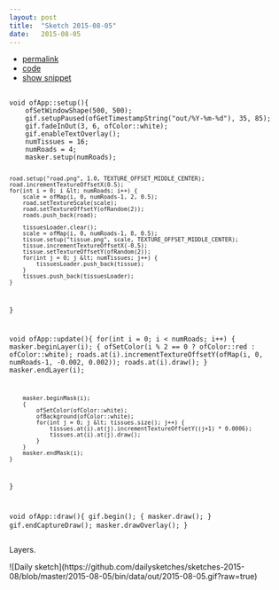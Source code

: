 ```yaml
---
layout: post
title:  "Sketch 2015-08-05"
date:   2015-08-05
---
```

<div class="code">
    <ul>
		<li><a href="{% post_url 2015-08-05-sketch %}">permalink</a></li>
		<li><a href="https://github.com/dailysketches/sketches-2015-08/tree/master/2015-08-05">code</a></li>
		<li><a href="#" class="snippet-button">show snippet</a></li>
	</ul>
    <pre class="snippet">
        <code class="cpp">
void ofApp::setup(){
    ofSetWindowShape(500, 500);
    gif.setupPaused(ofGetTimestampString("out/%Y-%m-%d"), 35, 85);
    gif.fadeInOut(3, 6, ofColor::white);
    gif.enableTextOverlay();
    numTissues = 16;
    numRoads = 4;
    masker.setup(numRoads);

    road.setup("road.png", 1.0, TEXTURE_OFFSET_MIDDLE_CENTER);
    road.incrementTextureOffsetX(0.5);
    for(int i = 0; i &lt; numRoads; i++) {
        scale = ofMap(i, 0, numRoads-1, 2, 0.5);
        road.setTextureScale(scale);
        road.setTextureOffsetY(ofRandom(2));
        roads.push_back(road);

        tissuesLoader.clear();
        scale = ofMap(i, 0, numRoads-1, 8, 0.5);
        tissue.setup("tissue.png", scale, TEXTURE_OFFSET_MIDDLE_CENTER);
        tissue.incrementTextureOffsetX(-0.5);
        tissue.setTextureOffsetY(ofRandom(2));
        for(int j = 0; j &lt; numTissues; j++) {
            tissuesLoader.push_back(tissue);
        }
        tissues.push_back(tissuesLoader);
    }
}

void ofApp::update(){
    for(int i = 0; i &lt; numRoads; i++) {
        masker.beginLayer(i);
        {
            ofSetColor(i % 2 == 0 ? ofColor::red : ofColor::white);
            roads.at(i).incrementTextureOffsetY(ofMap(i, 0, numRoads-1, -0.002, 0.002));
            roads.at(i).draw();
        }
        masker.endLayer(i);
        
        masker.beginMask(i);
        {
            ofSetColor(ofColor::white);
            ofBackground(ofColor::white);
            for(int j = 0; j &lt; tissues.size(); j++) {
                tissues.at(i).at(j).incrementTextureOffsetY((j+1) * 0.0006);
                tissues.at(i).at(j).draw();
            }
        }
        masker.endMask(i);
    }
}

void ofApp::draw(){
    gif.begin();
    {
        masker.draw();
    }
    gif.endCaptureDraw();
    masker.drawOverlay();
}
</code>
    </pre>
</div>
<p class="description">Layers.</p>
![Daily sketch](https://github.com/dailysketches/sketches-2015-08/blob/master/2015-08-05/bin/data/out/2015-08-05.gif?raw=true)
